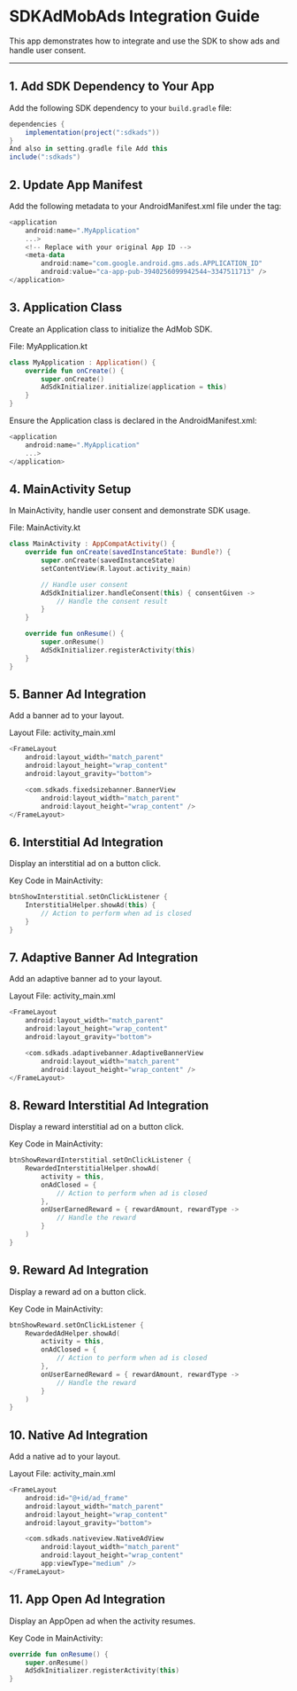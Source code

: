 # SDKAdMobAds Integration Guide

This app demonstrates how to integrate and use the SDK to show ads and handle user consent.

---

## 1. Add SDK Dependency to Your App

Add the following SDK dependency to your `build.gradle` file:

```groovy
dependencies {
    implementation(project(":sdkads"))
}
And also in setting.gradle file Add this
include(":sdkads")
```

## 2. Update App Manifest
Add the following metadata to your AndroidManifest.xml file under the <application> tag:

```kotlin
<application
    android:name=".MyApplication"
    ...>
    <!-- Replace with your original App ID -->
    <meta-data
        android:name="com.google.android.gms.ads.APPLICATION_ID"
        android:value="ca-app-pub-3940256099942544~3347511713" />
</application>
```

## 3. Application Class
Create an Application class to initialize the AdMob SDK.

File: MyApplication.kt
```kotlin
class MyApplication : Application() {
    override fun onCreate() {
        super.onCreate()
        AdSdkInitializer.initialize(application = this)
    }
}

```
Ensure the Application class is declared in the AndroidManifest.xml:
```kotlin
<application
    android:name=".MyApplication"
    ...>
</application>
```

## 4. MainActivity Setup
In MainActivity, handle user consent and demonstrate SDK usage.

File: MainActivity.kt
```kotlin
class MainActivity : AppCompatActivity() {
    override fun onCreate(savedInstanceState: Bundle?) {
        super.onCreate(savedInstanceState)
        setContentView(R.layout.activity_main)

        // Handle user consent
        AdSdkInitializer.handleConsent(this) { consentGiven ->
            // Handle the consent result
        }
    }

    override fun onResume() {
        super.onResume()
        AdSdkInitializer.registerActivity(this)
    }
}
```

## 5. Banner Ad Integration
Add a banner ad to your layout.

Layout File: activity_main.xml
```kotlin
<FrameLayout
    android:layout_width="match_parent"
    android:layout_height="wrap_content"
    android:layout_gravity="bottom">

    <com.sdkads.fixedsizebanner.BannerView
        android:layout_width="match_parent"
        android:layout_height="wrap_content" />
</FrameLayout>
```

## 6. Interstitial Ad Integration
Display an interstitial ad on a button click.

Key Code in MainActivity:
```kotlin
btnShowInterstitial.setOnClickListener {
    InterstitialHelper.showAd(this) {
        // Action to perform when ad is closed
    }
}
```

## 7. Adaptive Banner Ad Integration
Add an adaptive banner ad to your layout.

Layout File: activity_main.xml
```kotlin
<FrameLayout
    android:layout_width="match_parent"
    android:layout_height="wrap_content"
    android:layout_gravity="bottom">

    <com.sdkads.adaptivebanner.AdaptiveBannerView
        android:layout_width="match_parent"
        android:layout_height="wrap_content" />
</FrameLayout>
```

## 8. Reward Interstitial Ad Integration
Display a reward interstitial ad on a button click.

Key Code in MainActivity:
```kotlin
btnShowRewardInterstitial.setOnClickListener {
    RewardedInterstitialHelper.showAd(
        activity = this,
        onAdClosed = {
            // Action to perform when ad is closed
        },
        onUserEarnedReward = { rewardAmount, rewardType ->
            // Handle the reward
        }
    )
}
```

## 9. Reward Ad Integration
Display a reward ad on a button click.

Key Code in MainActivity:
```kotlin
btnShowReward.setOnClickListener {
    RewardedAdHelper.showAd(
        activity = this,
        onAdClosed = {
            // Action to perform when ad is closed
        },
        onUserEarnedReward = { rewardAmount, rewardType ->
            // Handle the reward
        }
    )
}
```

## 10. Native Ad Integration
Add a native ad to your layout.

Layout File: activity_main.xml
```kotlin
<FrameLayout
    android:id="@+id/ad_frame"
    android:layout_width="match_parent"
    android:layout_height="wrap_content"
    android:layout_gravity="bottom">

    <com.sdkads.nativeview.NativeAdView
        android:layout_width="match_parent"
        android:layout_height="wrap_content"
        app:viewType="medium" />
</FrameLayout>
```

## 11. App Open Ad Integration
Display an AppOpen ad when the activity resumes.

Key Code in MainActivity:
```kotlin
override fun onResume() {
    super.onResume()
    AdSdkInitializer.registerActivity(this)
}
```